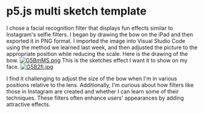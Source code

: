 # p5.js multi sketch template
I chose a facial recognition filter that displays fun effects similar to Instagram's selfie filters. I began by drawing the bow on the iPad and then exported it in PNG format. I imported the image into Visual Studio Code  using the method we learned last week, and then adjusted the picture to the appropriate position while reducing the scale.
Here is the drawing of the bow.
<a href="https://imgpile.com/i/G5BmMS"><img src="https://imgpile.com/images/G5BmMS.png" alt="G5BmMS.png" border="0" /></a>
This is the sketches effect I want it to show on my face.
<a href="https://imgpile.com/i/G5B2fi"><img src="https://imgpile.com/images/G5B2fi.jpg" alt="G5B2fi.jpg" border="0" /></a>

I find it challenging to adjust the size of the bow when I'm in various positions relative to the lens. Additionally, I'm curious about how filters like those in Instagram are created and whether I can learn some of their techniques. These filters often enhance users' appearances by adding attractive effects.